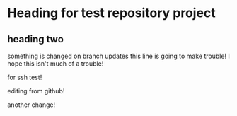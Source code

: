 # Heading for test repository project

## heading two

something is changed on branch updates
this line is going to make trouble!
I hope this isn't much of a trouble!


for ssh test!

editing from github!


another change!